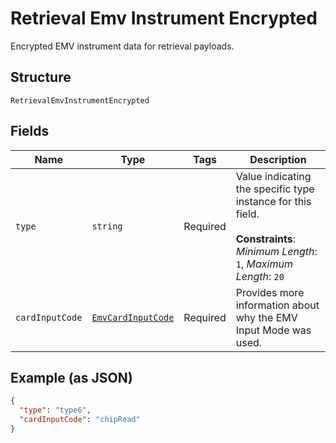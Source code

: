 
# Retrieval Emv Instrument Encrypted

Encrypted EMV instrument data for retrieval payloads.

## Structure

`RetrievalEmvInstrumentEncrypted`

## Fields

| Name | Type | Tags | Description |
|  --- | --- | --- | --- |
| `type` | `string` | Required | Value indicating the specific type instance for this field.<br><br>**Constraints**: *Minimum Length*: `1`, *Maximum Length*: `20` |
| `cardInputCode` | [`EmvCardInputCode`](../../doc/models/emv-card-input-code.md) | Required | Provides more information about why the EMV Input Mode was used. |

## Example (as JSON)

```json
{
  "type": "type6",
  "cardInputCode": "chipRead"
}
```

